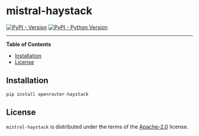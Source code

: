 # mistral-haystack

[![PyPI - Version](https://img.shields.io/pypi/v/openrouter-haystack.svg)](https://pypi.org/project/openrouter-haystack)
[![PyPI - Python Version](https://img.shields.io/pypi/pyversions/openrouter-haystack.svg)](https://pypi.org/project/openrouterhaystack)

-----

**Table of Contents**

- [Installation](#installation)
- [License](#license)

## Installation

```console
pip install openrouter-haystack
```

## License

`mistral-haystack` is distributed under the terms of the [Apache-2.0](https://spdx.org/licenses/Apache-2.0.html) license.
